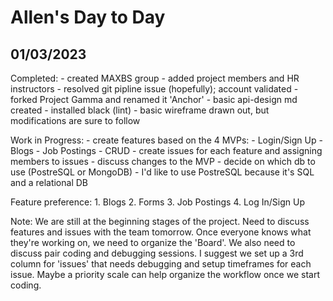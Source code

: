 # Allen's Day to Day

## 01/03/2023

Completed:
    - created MAXBS group
        - added project members and HR instructors
    - resolved git pipline issue (hopefully); account validated
    - forked Project Gamma and renamed it 'Anchor'
    - basic api-design md created
    - installed black (lint)
    - basic wireframe drawn out, but modifications are sure to follow

Work in Progress:
    - create features based on the 4 MVPs:
        - Login/Sign Up
        - Blogs
        - Job Postings
        - CRUD
    - create issues for each feature and assigning members to issues
    - discuss changes to the MVP
    - decide on which db to use (PostreSQL or MongoDB)
        - I'd like to use PostreSQL because it's SQL and a relational DB

Feature preference:
    1. Blogs
    2. Forms
    3. Job Postings
    4. Log In/Sign Up

Note:
We are still at the beginning stages of the project. Need to discuss features and issues with the team tomorrow. Once everyone knows what they're working on, we need to organize the 'Board'. We also need to discuss pair coding and debugging sessions. I suggest we set up a 3rd column for 'issues' that needs debugging and setup timeframes for each issue. Maybe a priority scale can help organize the workflow once we start coding.
